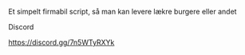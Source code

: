 Et simpelt firmabil script, så man kan levere lækre burgere eller andet

Discord

https://discord.gg/7n5WTyRXYk
